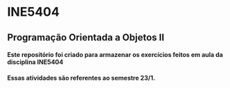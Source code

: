 # INE5404

## Programação Orientada a Objetos II
#### Este repositório foi criado para armazenar os exercícios feitos em aula da disciplina INE5404
#### Essas atividades são referentes ao semestre 23/1.
